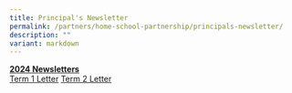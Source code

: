 ```yaml
---
title: Principal's Newsletter
permalink: /partners/home-school-partnership/principals-newsletter/
description: ""
variant: markdown
---
```

**<u>2024 Newsletters</u>** <br>
[Term 1 Letter](/files/020124_Term_1_Letter_2024_Final_Version.pdf)
[Term 2 Letter](/files/190324_Term_2_Letter_2024_Final.pdf)